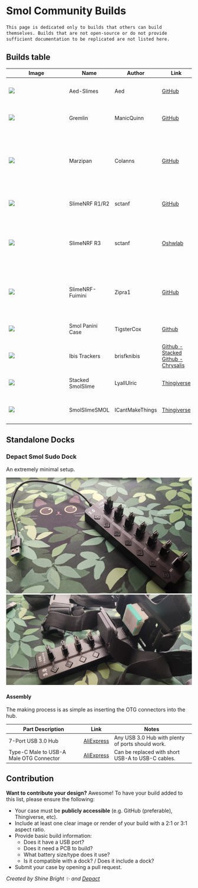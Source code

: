 <link rel="stylesheet" href="../assets/css/smol-slimes.css">

# Smol Community Builds

```admonish info
This page is dedicated only to builds that others can build themselves. Builds that are not open-source or do not provide sufficient documentation to be replicated are not listed here.
```

## Builds table

<div class="table-wrapper">
  <table class="community-builds-table table-sort table-arrows">
    <thead>
      <tr>
        <th class="disable-sort">Image</th>
        <th class="onload-sort">Name</th>
        <th>Author</th>
        <th>Link</th>
        <th>USB</th>
        <th>PCB</th>
        <th>Battery</th>
        <th>Dock</th>
        <th>Dongle</th>
      </tr>
    </thead>
    <tbody>
      <tr>
        <td class="case-image" data-label="Image">
          <img
            src="../assets/img/smol-community-builds/Aed-Slime.webp"
            loading="lazy"
          />
        </td>
        <td class="case-name" data-label="Name">Aed-Slimes</td>
        <td class="case-author" data-label="Author">Aed</td>
        <td class="case-link" data-label="Link">
          <a href="https://github.com/Aed-1/Aed-Slimes">GitHub</a>
        </td>
        <td class="case-usb" data-label="USB">✅</td>
        <td class="case-pcb" data-label="PCB">✅</td>
        <td class="case-battery" data-label="Battery">
          <div class="tooltip-text-container">
            120 mAh
            <span class="tooltip-text">LIR2450 Battery</span>
          </div>
        </td>
        <td class="case-dock" data-label="Dock">✖️</td>
        <td class="case-dongle" data-label="Dongle">✖️</td>
      </tr>
      <tr>
        <td class="case-image" data-label="Image">
          <img
            src="../assets/img/smol-community-builds/GremlinTrackers.webp"
            loading="lazy"
          />
        </td>
        <td class="case-name" data-label="Name">Gremlin</td>
        <td class="case-author" data-label="Author">ManicQuinn</td>
        <td class="case-link" data-label="Link">
          <a href="https://github.com/ManicQuinn/SlimeVR-Gremlin">GitHub</a>
        </td>
        <td class="case-usb" data-label="USB">✅</td>
        <td class="case-pcb" data-label="PCB">✖️</td>
        <td class="case-battery" data-label="Battery">
          <div class="tooltip-text-container">
            110 mAh
            <span class="tooltip-text">401230 Battery</span>
          </div>
        </td>
        <td class="case-dock" data-label="Dock">✖️</td>
        <td class="case-dongle" data-label="Dongle">✖️</td>
      </tr>
      <tr>
        <td class="case-image" data-label="Image">
          <img src="../assets/img/smol-community-builds/Marzipan-Case-By-Colanns.webp" loading="lazy" />
        </td>
        <td class="case-name" data-label="Name">Marzipan</td>
        <td class="case-author" data-label="Author">Colanns</td>
        <td class="case-link" data-label="Link">
          <a href="https://github.com/colasama/Marzipan">GitHub</a>
        </td>
        <td class="case-usb" data-label="USB">✅</td>
        <td class="case-pcb" data-label="PCB">✅</td>
        <td class="case-battery" data-label="Battery">
          <div class="tooltip-text-container">
            110 mAh
            <span class="tooltip-text">401230 Battery</span>
          </div>
          /
          <div class="tooltip-text-container">
            170 mAh
            <span class="tooltip-text">501230 Battery</span>
          </div>
        </td>
        <td class="case-dock" data-label="Dock">✖️</td>
        <td class="case-dongle" data-label="Dongle">✖️</td>
      </tr>
      <tr>
        <td class="case-image" data-label="Image">
          <img src="../assets/img/smol-community-builds/SlimeNRF-R1&R2-by-sctanf.webp" loading="lazy" />
        </td>
        <td class="case-name" data-label="Name">SlimeNRF R1/R2</td>
        <td class="case-author" data-label="Author">sctanf</td>
        <td class="case-link" data-label="Link">
          <a href="https://github.com/SlimeVR/SlimeVR-Tracker-nRF-PCB"
            >GitHub</a
          >
        </td>
        <td class="case-usb" data-label="USB">✖️</td>
        <td class="case-pcb" data-label="PCB">✅</td>
        <td class="case-battery" data-label="Battery">
          <div class="tooltip-text-container">
            300 mAh
            <span class="tooltip-text">601230 Battery</span>
          </div>
        </td>
        <td class="case-dock" data-label="Dock">✅</td>
        <td class="case-dongle" data-label="Dongle">✖️</td>
      </tr>
      <tr>
        <td class="case-image" data-label="Image">
          <img src="../assets/img/smol-community-builds/SlimeNRF-R3-by-sctanf.webp" loading="lazy" />
        </td>
        <td class="case-name" data-label="Name">SlimeNRF R3</td>
        <td class="case-author" data-label="Author">sctanf</td>
        <td class="case-link" data-label="Link">
          <a href="https://oshwlab.com/sctanf/slimenrf3">Oshwlab</a>
        </td>
        <td class="case-usb" data-label="USB">✅</td>
        <td class="case-pcb" data-label="PCB">✅</td>
        <td class="case-battery" data-label="Battery">
          <div class="tooltip-text-container">
            80 mAh
            <span class="tooltip-text">301230 Battery</span>
          </div>
          /
          <div class="tooltip-text-container">
            100 mAh
            <span class="tooltip-text">242030 Battery</span>
          </div>
        </td>
        <td class="case-dock" data-label="Dock">
          <div class="tooltip-text-container">
            ✅
            <span class="tooltip-text">Use SlimeNRF R1/R2 dock.</span>
          </div>
        </td>
        <td class="case-dongle" data-label="Dongle">✖️</td>
      </tr>
      <tr>
        <td class="case-image" data-label="Image">
          <img src="../assets/img/smol-community-builds/SlimeNRF-Fuimini-by-Zipra1.webp" loading="lazy" />
        </td>
        <td class="case-name" data-label="Name">SlimeNRF-Fuimini</td>
        <td class="case-author" data-label="Author">Zipra1</td>
        <td class="case-link" data-label="Link">
          <a href="https://github.com/Zipra1/SlimeNRF-Fuimini">GitHub</a>
        </td>
        <td class="case-usb" data-label="USB">✅</td>
        <td class="case-pcb" data-label="PCB">✅</td>
        <td class="case-battery" data-label="Battery">100 mAh</td>
        <td class="case-dock" data-label="Dock">✅</td>
        <td class="case-dongle" data-label="Dongle">
          <div class="tooltip-text-container">
            ✅
            <span class="tooltip-text">Custom case for eByte E104-BT5040U Dongle.</span>
          </div>
        </td>
      </tr>
      <tr>
        <td class="case-image" data-label="Image">
          <img
            src="../assets/img/smol-community-builds/Smol-Panini-Case-by-TigsterCox.webp"
            loading="lazy"
          />
        </td>
        <td class="case-name" data-label="Name">Smol Panini Case</td>
        <td class="case-author" data-label="Author">TigsterCox</td>
        <td class="case-link" data-label="Link">
          <a href="https://github.com/TigsterCox/Smol-Panini-Case/">Github</a>
        </td>
        <td class="case-usb" data-label="USB">✅</td>
        <td class="case-pcb" data-label="PCB">✖️</td>
        <td class="case-battery" data-label="Battery">
          <div class="tooltip-text-container">
            180 mAh
            <span class="tooltip-text">601230 Battery</span>
          </div>
        </td>
        <td class="case-dock" data-label="Dock">✖️</td>
        <td class="case-dongle" data-label="Dongle">✖️</td>
      </tr>
      <tr>
        <td class="case-image" data-label="Image">
          <img src="../assets/img/smol-community-builds/Ibis Trackers-by-brisfknibis.webp" loading="lazy" />
        </td>
        <td class="case-name" data-label="Name">Ibis Trackers</td>
        <td class="case-author" data-label="Author">brisfknibis</td>
        <td class="case-link" data-label="Link">
          <a href="https://github.com/brisfknibis/ibis-trackers/">Github - Stacked</a><br>
          <a href="https://github.com/brisfknibis/Chrysalis-Trackers/">Github - Chrysalis</a>
        </td>
        <td class="case-usb" data-label="USB">✅</td>
        <td class="case-pcb" data-label="PCB">✖️</td>
        <td class="case-battery" data-label="Battery">
          <div class="tooltip-text-container">
            120 mAh
            <span class="tooltip-text">401230 Battery</span>
          </div>
        </td>
        <td class="case-dock" data-label="Dock">✅</td>
        <td class="case-dongle" data-label="Dongle">✖️</td>
      </tr>
      <tr id="LyallUlric-Stacked-SmolSlime-build">
        <td class="case-image" data-label="Image">
          <img
            src="../assets/img/smol-community-builds/Stacked-SmolSlime-by-LyallUlric.webp"
            loading="lazy"
          />
        </td>
        <td class="case-name" data-label="Name">Stacked SmolSlime</td>
        <td class="case-author" data-label="Author">LyallUlric</td>
        <td class="case-link" data-label="Link">
          <a href="https://www.thingiverse.com/thing:6941615">Thingiverse</a>
        </td>
        <td class="case-usb" data-label="USB">✅</td>
        <td class="case-pcb" data-label="PCB">✖️</td>
        <td class="case-battery" data-label="Battery">
          <div class="tooltip-text-container">
            100 mAh
            <span class="tooltip-text">401030 Battery</span>
          </div>
        </td>
        <td class="case-dock" data-label="Dock">✖️</td>
        <td class="case-dongle" data-label="Dongle">✅</td>
      </tr>
  </tr>
       <td class="case-image" data-label="Image">
          <img src="../assets/img/smol-community-builds/SmolSlimeSMOL.webp" loading="lazy" />
        </td>
        <td class="case-name" data-label="Name">SmolSlimeSMOL</td>
        <td class="case-author" data-label="Author">ICantMakeThings</td>
        <td class="case-link" data-label="Link">
          <a href="https://thingiverse.com/thing:7062978">Thingiverse</a>
        </td>
        <td class="case-usb" data-label="USB">✅</td>
        <td class="case-pcb" data-label="PCB">✖️</td>
        <td class="case-battery" data-label="Battery">
          <div class="tooltip-text-container">
            500 mAh
            <span class="tooltip-text">402035 Battery</span>
          </div>
        </td>
        <td class="case-dock" data-label="Dock">✖️</td>
        <td class="case-dongle" data-label="Dongle">✖️</td>
      </tr>
    </tbody>
  </table>
</div>

## Standalone Docks

### Depact Smol Sudo Dock

An extremely minimal setup.

<img class="big-size-image" src="../assets/img/smol-community-builds/Depact-Sudo-Dock-pic-1.webp" loading="lazy" />
<img class="big-size-image" src="../assets/img/smol-community-builds/Depact-Sudo-Dock-pic-2.webp" loading="lazy" />

#### Assembly

The making process is as simple as inserting the OTG connectors into the hub.

| Part Description                        | Link                                                               | Notes                                             |
| --------------------------------------- | ------------------------------------------------------------------ | ------------------------------------------------- |
| 7-Port USB 3.0 Hub                      | [AliExpress](https://aliexpress.com/item/1005008981599421.html) | Any USB 3.0 Hub with plenty of ports should work. |
| Type-C Male to USB-A Male OTG Connector | [AliExpress](https://aliexpress.com/item/1005007396270447.html) | Can be replaced with short USB-A to USB-C cables. |

## Contribution

**Want to contribute your design?** Awesome! To have your build added to this list, please ensure the following:

- Your case must be **publicly accessible** (e.g. GitHub (preferable), Thingiverse, etc).
- Include at least one clear image or render of your build with a 2:1 or 3:1 aspect ratio.
- Provide basic build information:
  - Does it have a USB port?
  - Does it need a PCB to build?
  - What battery size/type does it use?
  - Is it compatible with a dock? / Does it include a dock?
- Submit your case by opening a pull request.

_Created by Shine Bright ✨ and [Depact](https://github.com/Depact)_

<style>
.case-image img {
  min-width: 150px
}
</style>

<!-- Table sorting library table-sort-js - https://www.jsdelivr.com/package/npm/table-sort-js -->
<script src="https://cdn.jsdelivr.net/npm/table-sort-js/table-sort.min.js"></script>